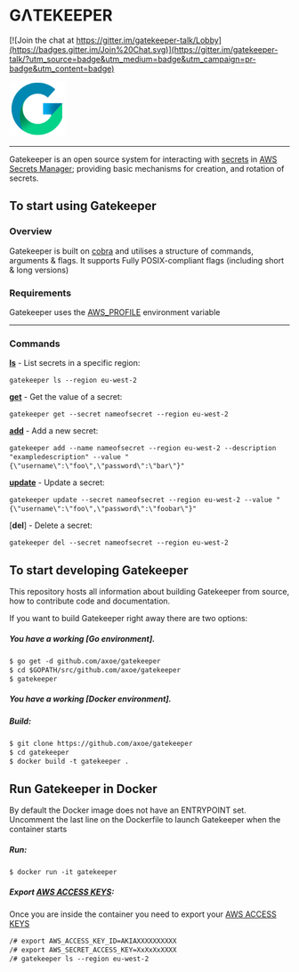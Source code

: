 # GΛTEKEEPER

[![Join the chat at https://gitter.im/gatekeeper-talk/Lobby](https://badges.gitter.im/Join%20Chat.svg)](https://gitter.im/gatekeeper-talk/?utm_source=badge&utm_medium=badge&utm_campaign=pr-badge&utm_content=badge)

<img src="https://github.com/axoe/gatekeeper/blob/master/logo/logo.png" width="100">

----

Gatekeeper is an open source system for interacting with [secrets] in [AWS Secrets Manager]; providing basic mechanisms for creation,
and rotation of secrets.

## To start using Gatekeeper

### Overview

Gatekeeper is built on [cobra] and utilises a structure of commands, arguments & flags. It supports Fully POSIX-compliant flags (including short & long versions)

### Requirements

Gatekeeper uses the [AWS_PROFILE] environment variable

----

### Commands

 [**ls**] - List secrets in a specific region:

```
gatekeeper ls --region eu-west-2
```

 [**get**] - Get the value of a secret:

```
gatekeeper get --secret nameofsecret --region eu-west-2
```

[**add**] - Add a new secret:

```
gatekeeper add --name nameofsecret --region eu-west-2 --description "exampledescription" --value "{\"username\":\"foo\",\"password\":\"bar\"}"
```

[**update**] - Update a secret:

```
gatekeeper update --secret nameofsecret --region eu-west-2 --value "{\"username\":\"foo\",\"password\":\"foobar\"}"
```

[**del**] - Delete a secret:

```
gatekeeper del --secret nameofsecret --region eu-west-2
```

## To start developing Gatekeeper

This repository hosts all information about
building Gatekeeper from source, how to contribute code
and documentation.

If you want to build Gatekeeper right away there are two options:

##### You have a working [Go environment].

```
$ go get -d github.com/axoe/gatekeeper
$ cd $GOPATH/src/github.com/axoe/gatekeeper
$ gatekeeper
```

##### You have a working [Docker environment].

##### Build:
```
$ git clone https://github.com/axoe/gatekeeper
$ cd gatekeeper
$ docker build -t gatekeeper .
```

## Run Gatekeeper in Docker

By default the Docker image does not have an ENTRYPOINT set.
Uncomment the last line on the Dockerfile to launch Gatekeeper
when the container starts

##### Run:
```
$ docker run -it gatekeeper
```

##### Export [AWS ACCESS KEYS]:

Once you are inside the container you need to export your [AWS ACCESS KEYS]

```
/# export AWS_ACCESS_KEY_ID=AKIAXXXXXXXXXX
/# export AWS_SECRET_ACCESS_KEY=XxXxXxXXXX
/# gatekeeper ls --region eu-west-2
```


[secrets]: https://aws.amazon.com/secrets-manager/features/
[AWS Secrets Manager]: https://aws.amazon.com/secrets-manager/
[cobra]: https://github.com/spf13/cobra
[AWS_PROFILE]: https://docs.aws.amazon.com/cli/latest/userguide/cli-multiple-profiles.html
[**ls**]: https://github.com/axoe/gatekeeper#commands
[**get**]: https://github.com/axoe/gatekeeper#commands
[**add**]: https://github.com/axoe/gatekeeper#commands
[**update**]: https://github.com/axoe/gatekeeper#commands
[AWS ACCESS KEYS]: https://docs.aws.amazon.com/cli/latest/userguide/cli-multiple-profiles.html
